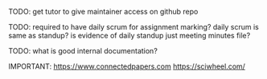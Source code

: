 <!-- SPDX-License-Identifier: zlib-acknowledgement -->
TODO: get tutor to give maintainer access on github repo  

TODO: required to have daily scrum for assignment marking?
daily scrum is same as standup?
is evidence of daily standup just meeting minutes file?

TODO: what is good internal documentation? 


IMPORTANT:
https://www.connectedpapers.com
https://sciwheel.com/
